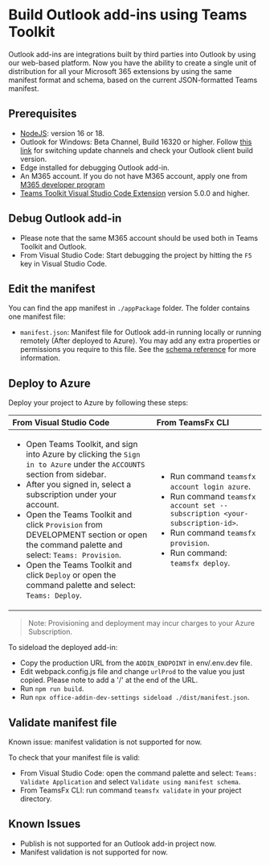 # Build Outlook add-ins using Teams Toolkit
Outlook add-ins are integrations built by third parties into Outlook by using our web-based platform.
Now you have the ability to create a single unit of distribution for all your Microsoft 365 extensions by using the same manifest format and schema, based on the current JSON-formatted Teams manifest.

## Prerequisites

- [NodeJS](https://nodejs.org/en/): version 16 or 18.
- Outlook for Windows: Beta Channel, Build 16320 or higher. Follow [this link](https://github.com/OfficeDev/TeamsFx/wiki/How-to-switch-Outlook-client-update-channel-and-verify-Outlook-client-build-version) for switching update channels and check your Outlook client build version.
- Edge installed for debugging Outlook add-in.
- An M365 account. If you do not have M365 account, apply one from [M365 developer program](https://developer.microsoft.com/en-us/microsoft-365/dev-program)
- [Teams Toolkit Visual Studio Code Extension](https://aka.ms/teams-toolkit) version 5.0.0 and higher.

## Debug Outlook add-in
- Please note that the same M365 account should be used both in Teams Toolkit and Outlook. 
- From Visual Studio Code: Start debugging the project by hitting the `F5` key in Visual Studio Code.

## Edit the manifest

You can find the app manifest in `./appPackage` folder. The folder contains one manifest file:
* `manifest.json`: Manifest file for Outlook add-in running locally or running remotely (After deployed to Azure).
You may add any extra properties or permissions you require to this file. See the [schema reference](https://raw.githubusercontent.com/OfficeDev/microsoft-teams-app-schema/preview/op/extensions/MicrosoftTeams.schema.json) for more information.

## Deploy to Azure

Deploy your project to Azure by following these steps:

| From Visual Studio Code                                                                                                                                                                                                                                                                                                                                                  | From TeamsFx CLI                                                                                                                                                                                                                    |
| :----------------------------------------------------------------------------------------------------------------------------------------------------------------------------------------------------------------------------------------------------------------------------------------------------------------------------------------------------------------------- | :---------------------------------------------------------------------------------------------------------------------------------------------------------------------------------------------------------------------------------- |
| <ul><li>Open Teams Toolkit, and sign into Azure by clicking the `Sign in to Azure` under the `ACCOUNTS` section from sidebar.</li> <li>After you signed in, select a subscription under your account.</li><li>Open the Teams Toolkit and click `Provision` from DEVELOPMENT section or open the command palette and select: `Teams: Provision`.</li><li>Open the Teams Toolkit and click `Deploy` or open the command palette and select: `Teams: Deploy`.</li></ul> | <ul> <li>Run command `teamsfx account login azure`.</li> <li>Run command `teamsfx account set --subscription <your-subscription-id>`.</li> <li> Run command `teamsfx provision`.</li> <li>Run command: `teamsfx deploy`. </li></ul> |
> Note: Provisioning and deployment may incur charges to your Azure Subscription.

To sideload the deployed add-in:

- Copy the production URL from the `ADDIN_ENDPOINT` in env/.env.dev file.
- Edit webpack.config.js file and change `urlProd` to the value you just copied. Please note to add a '/' at the end of the URL.
- Run `npm run build`.
- Run `npx office-addin-dev-settings sideload ./dist/manifest.json`.

## Validate manifest file

Known issue: manifest validation is not supported for now.

To check that your manifest file is valid:

- From Visual Studio Code: open the command palette and select: `Teams: Validate Application` and select `Validate using manifest schema`.
- From TeamsFx CLI: run command `teamsfx validate` in your project directory.

## Known Issues
- Publish is not supported for an Outlook add-in project now.
- Manifest validation is not supported for now.
